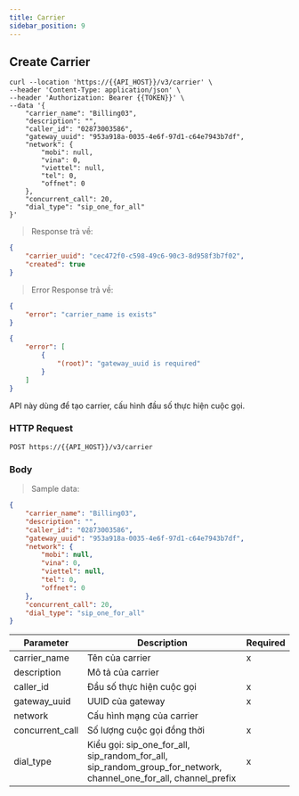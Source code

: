 ```yaml
---
title: Carrier
sidebar_position: 9
---
```

## Create Carrier

```shell
curl --location 'https://{{API_HOST}}/v3/carrier' \
--header 'Content-Type: application/json' \
--header 'Authorization: Bearer {{TOKEN}}' \
--data '{
    "carrier_name": "Billing03",
    "description": "",
    "caller_id": "02873003586",
    "gateway_uuid": "953a918a-0035-4e6f-97d1-c64e7943b7df",
    "network": {
        "mobi": null,
        "vina": 0,
        "viettel": null,
        "tel": 0,
        "offnet": 0
    },
    "concurrent_call": 20,
    "dial_type": "sip_one_for_all"
}'
```


> Response trả về:

```json
{
    "carrier_uuid": "cec472f0-c598-49c6-90c3-8d958f3b7f02",
    "created": true
}
```

> Error Response trả về:

```json
{
    "error": "carrier_name is exists"
}
```
```json
{
    "error": [
        {
            "(root)": "gateway_uuid is required"
        }
    ]
}
```

API này dùng để tạo carrier, cấu hình đầu số thực hiện cuộc gọi.

### HTTP Request

`POST https://{{API_HOST}}/v3/carrier`

### Body

> Sample data:

```json
{
    "carrier_name": "Billing03",
    "description": "",
    "caller_id": "02873003586",
    "gateway_uuid": "953a918a-0035-4e6f-97d1-c64e7943b7df",
    "network": {
        "mobi": null,
        "vina": 0,
        "viettel": null,
        "tel": 0,
        "offnet": 0
    },
    "concurrent_call": 20,
    "dial_type": "sip_one_for_all"
}
```

| Parameter       | Description                                                                                | Required |
| --------------- | ------------------------------------------------------------------------------------------ | -------- |
| carrier_name    | Tên của carrier                                                                            | x        |
| description     | Mô tả của carrier                                                                          |          |
| caller_id       | Đầu số thực hiện cuộc gọi                                                                  | x        |
| gateway_uuid    | UUID của gateway                                                                           | x        |
| network         | Cấu hình mạng của carrier                                                                  |         |
| concurrent_call | Số lượng cuộc gọi đồng thời                                                                | x        |
| dial_type       | Kiểu gọi: sip_one_for_all, sip_random_for_all, sip_random_group_for_network, channel_one_for_all, channel_prefix | x        |
